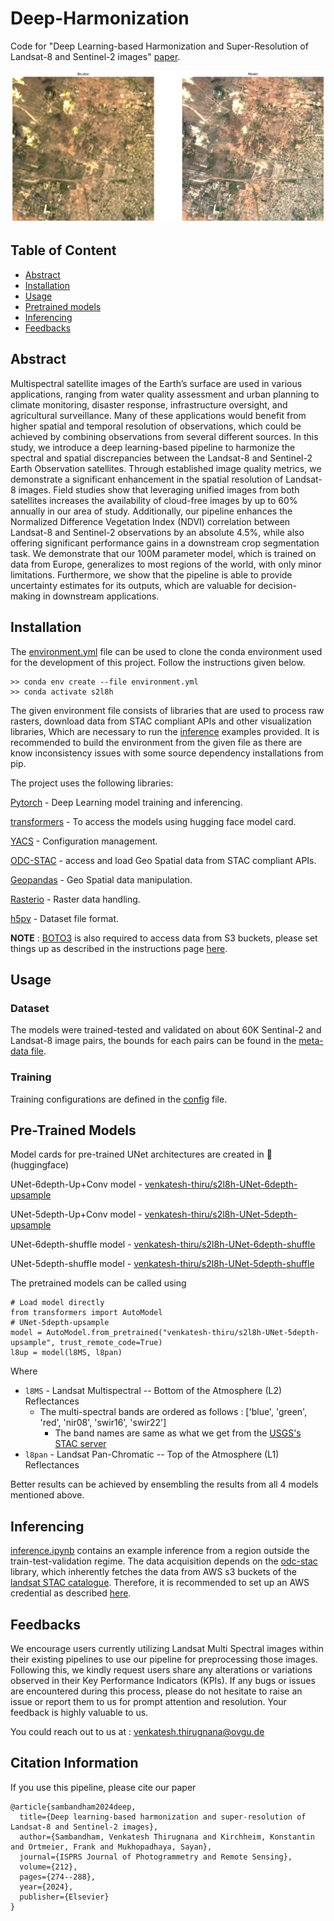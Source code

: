 # Deep-Harmonization
Code for "Deep Learning-based Harmonization and Super-Resolution of Landsat-8 and Sentinel-2 images" [paper](https://www.sciencedirect.com/science/article/pii/S0924271624001850).

![s2l8h](images/comparison.png)

## Table of Content
* [Abstract](#abstract)
* [Installation](#installation)
* [Usage](#usage)
* [Pretrained models](#pre-trained-models)
* [Inferencing](#inferencing)
* [Feedbacks](#feedbacks)


## Abstract
Multispectral satellite images of the Earth’s surface are used in various applications, ranging from water quality assessment and urban planning to climate monitoring, disaster response, infrastructure oversight, and agricultural surveillance. 
Many of these applications would benefit from higher spatial and temporal resolution of observations, which could be achieved by
combining observations from several different sources. 
In this study, we introduce a deep learning-based pipeline to harmonize the spectral and spatial discrepancies between the Landsat-8 and Sentinel-2 Earth Observation satellites. 
Through established image quality metrics, we demonstrate a significant enhancement in the spatial resolution of Landsat-8 images. 
Field studies show that leveraging unified images from both satellites increases the availability of cloud-free images by up to 60% annually in our area of study. 
Additionally, our pipeline enhances the Normalized Difference Vegetation Index (NDVI) correlation between Landsat-8 and Sentinel-2 observations by an absolute 4.5%, while also offering significant performance gains in a downstream crop segmentation task. 
We demonstrate that our 100M parameter model, which is trained on data from Europe, generalizes to most regions of the world, with only minor limitations. 
Furthermore, we show that the pipeline is able to provide uncertainty estimates for its outputs, which are valuable for decision-making in downstream applications.

## Installation
The [environment.yml](environment.yml) file can be used to clone the conda environment used for the development of this project.
Follow the instructions given below.

```
>> conda env create --file environment.yml
>> conda activate s2l8h
```
The given environment file consists of libraries that are used to process raw rasters, download data from STAC compliant APIs and other visualization libraries, Which are necessary to run the [inference](inference/inference_example.ipynb) examples provided.
It is recommended to build the environment from the given file as there are know inconsistency issues with some source dependency installations from pip.

The project uses the following libraries:

[Pytorch](https://pytorch.org/get-started/locally/) -  Deep Learning model training and inferencing.

[transformers](https://huggingface.co/docs/transformers/installation) - To access the models using hugging face model card.

[YACS](https://github.com/rbgirshick/yacs) - Configuration management.

[ODC-STAC](https://github.com/opendatacube/odc-stac) - access and load Geo Spatial data from STAC compliant APIs.

[Geopandas](https://geopandas.org/en/stable/getting_started/install.html) - Geo Spatial data manipulation.

[Rasterio](https://rasterio.readthedocs.io/en/stable/) -  Raster data handling.

[h5py](https://pypi.org/project/h5py/) -  Dataset file format.


**NOTE** : [BOTO3](https://pypi.org/project/boto3/) is also required to access data from S3 buckets, please set things up as described in the instructions page [here](https://pypi.org/project/boto3/).

## Usage
### Dataset
The models were trained-tested and validated on about 60K Sentinal-2 and Landsat-8 image pairs, the bounds for each pairs can be found in the [meta-data file](training/train_test_validation_patch_extended_final.csv).


### Training
Training configurations are defined in the [config](training/config.py) file.

## Pre-Trained Models
Model cards for pre-trained UNet architectures are created in 🤗(huggingface) 

UNet-6depth-Up+Conv model - [venkatesh-thiru/s2l8h-UNet-6depth-upsample](https://huggingface.co/venkatesh-thiru/s2l8h-UNet-6depth-upsample)

UNet-5depth-Up+Conv model - [venkatesh-thiru/s2l8h-UNet-5depth-upsample](https://huggingface.co/venkatesh-thiru/s2l8h-UNet-5depth-upsample)

UNet-6depth-shuffle model - [venkatesh-thiru/s2l8h-UNet-6depth-shuffle](https://huggingface.co/venkatesh-thiru/s2l8h-UNet-6depth-shuffle)

UNet-5depth-shuffle model - [venkatesh-thiru/s2l8h-UNet-5depth-shuffle](https://huggingface.co/venkatesh-thiru/s2l8h-UNet-5depth-shuffle)

The pretrained models can be called using

```
# Load model directly
from transformers import AutoModel
# UNet-5depth-upsample
model = AutoModel.from_pretrained("venkatesh-thiru/s2l8h-UNet-5depth-upsample", trust_remote_code=True)
l8up = model(l8MS, l8pan)
```
Where
 * `l8MS` - Landsat Multispectral -- Bottom of the Atmosphere (L2) Reflectances
   * The multi-spectral bands are ordered as follows : ['blue', 'green', 'red', 'nir08', 'swir16', 'swir22']
      * The band names are same as what we get from the [USGS's STAC server](https://landsatlook.usgs.gov/stac-server) 
 * `l8pan` - Landsat Pan-Chromatic -- Top of the Atmosphere (L1) Reflectances
   
Better results can be achieved by ensembling the results from all 4 models mentioned above.

## Inferencing
[inference.ipynb](inference/inference_example.ipynb) contains an example inference from a region outside the train-test-validation regime.
The data acquisition depends on the [odc-stac](https://odc-stac.readthedocs.io/en/latest/) library, which inherently fetches the data from AWS s3 buckets of the [landsat STAC catalogue](https://landsatlook.usgs.gov/stac-server). Therefore, it is recommended to set up an AWS credential as described [here](https://pypi.org/project/boto3/).


## Feedbacks
We encourage users currently utilizing Landsat Multi Spectral images within their existing pipelines to use our pipeline for preprocessing those images. 
Following this, we kindly request users share any alterations or variations observed in their Key Performance Indicators (KPIs). 
If any bugs or issues are encountered during this process, please do not hesitate to raise an issue or report them to us for prompt attention and resolution. 
Your feedback is highly valuable to us.

You could reach out to us at : venkatesh.thirugnana@ovgu.de

## Citation Information
If you use this pipeline, please cite our paper

```
@article{sambandham2024deep,
  title={Deep learning-based harmonization and super-resolution of Landsat-8 and Sentinel-2 images},
  author={Sambandham, Venkatesh Thirugnana and Kirchheim, Konstantin and Ortmeier, Frank and Mukhopadhaya, Sayan},
  journal={ISPRS Journal of Photogrammetry and Remote Sensing},
  volume={212},
  pages={274--288},
  year={2024},
  publisher={Elsevier}
}
```
